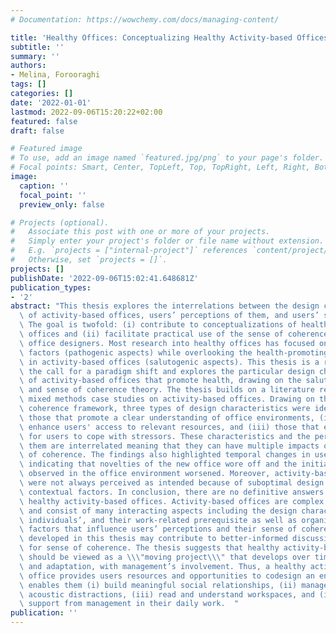 ```yaml
---
# Documentation: https://wowchemy.com/docs/managing-content/

title: 'Healthy Offices: Conceptualizing Healthy Activity-based Offices'
subtitle: ''
summary: ''
authors:
- Melina, Forooraghi
tags: []
categories: []
date: '2022-01-01'
lastmod: 2022-09-06T15:20:22+02:00
featured: false
draft: false

# Featured image
# To use, add an image named `featured.jpg/png` to your page's folder.
# Focal points: Smart, Center, TopLeft, Top, TopRight, Left, Right, BottomLeft, Bottom, BottomRight.
image:
  caption: ''
  focal_point: ''
  preview_only: false

# Projects (optional).
#   Associate this post with one or more of your projects.
#   Simply enter your project's folder or file name without extension.
#   E.g. `projects = ["internal-project"]` references `content/project/deep-learning/index.md`.
#   Otherwise, set `projects = []`.
projects: []
publishDate: '2022-09-06T15:02:41.648681Z'
publication_types:
- '2'
abstract: "This thesis explores the interrelations between the design characteristics\
  \ of activity-based offices, users’ perceptions of them, and users’ sense of coherence.\
  \ The goal is twofold: (i) contribute to conceptualizations of healthy activity-based\
  \ offices and (ii) facilitate practical use of the sense of coherence theory for\
  \ office designers. Most research into healthy offices has focused on harm-causing\
  \ factors (pathogenic aspects) while overlooking the health-promoting design characteristics\
  \ in activity-based offices (salutogenic aspects). This thesis is a response to\
  \ the call for a paradigm shift and explores the particular design characteristics\
  \ of activity-based offices that promote health, drawing on the salutogenic approach\
  \ and sense of coherence theory. The thesis builds on a literature review and two\
  \ mixed methods case studies on activity-based offices. Drawing on the sense of\
  \ coherence framework, three types of design characteristics were identified: (i)\
  \ those that promote a clear understanding of office environments, (ii) those that\
  \ enhance users' access to relevant resources, and (iii) those that evoke meaning\
  \ for users to cope with stressors. These characteristics and the perceptions of\
  \ them are interrelated meaning that they can have multiple impacts on users’ sense\
  \ of coherence. The findings also highlighted temporal changes in users’ perceptions,\
  \ indicating that novelties of the new office wore off and the initial problems\
  \ observed in the office environment worsened. Moreover, activity-based offices\
  \ were not always perceived as intended because of suboptimal design solutions and\
  \ contextual factors. In conclusion, there are no definitive answers to how to design\
  \ healthy activity-based offices. Activity-based offices are complex environments\
  \ and consist of many interacting aspects including the design characteristics,\
  \ individuals’, and their work-related prerequisite as well as organization-related\
  \ factors that influence users’ perceptions and their sense of coherence. The framework\
  \ developed in this thesis may contribute to better-informed discussions about designing\
  \ for sense of coherence. The thesis suggests that healthy activity-based offices\
  \ should be viewed as a \\\"moving project\\\" that develops over time through experimentation\
  \ and adaptation, with management’s involvement. Thus, a healthy activity-based\
  \ office provides users resources and opportunities to codesign an environment that\
  \ enables them (i) build meaningful social relationships, (ii) manage visual and\
  \ acoustic distractions, (iii) read and understand workspaces, and (iv) receive\
  \ support from management in their daily work.  "
publication: ''
---
```

